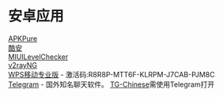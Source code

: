# 安卓应用
[APKPure](https://apkpure.com/cn/)  
[酷安](https://www.coolapk.com/apk/)  
[MIUILevelChecker](https://github.com/HuanCheng65/MIUILevelChecker)  
[v2rayNG](https://github.com/2dust/v2rayNG)  
[WPS移动专业版](https://ep.wps.cn/download) - 激活码:R8R8P-MTT6F-KLRPM-J7CAB-PJM8C  
[Telegram](https://telegram.org/) - 国外知名聊天软件。 [TG-Chinese](https://t.me/setlanguage/classic-zh-cn)需使用Telegram打开  
